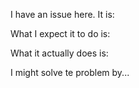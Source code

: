 
I have an issue here. It is:


What I expect it to do is:


What it actually does is:


I might solve te problem by...

